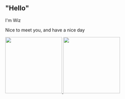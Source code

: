 ## "Hello"
<!--
**GreenH00die/GreenH00die** is a ✨ _special_ ✨ repository because its `README.md` (this file) appears on your GitHub profile.

Here are some ideas to get you started:

- 🔭 I’m currently working on ...
- 🌱 I’m currently learning ...
- 👯 I’m looking to collaborate on ...
- 🤔 I’m looking for help with ...
- 💬 Ask me about ...
- 📫 How to reach me: ...
- 😄 Pronouns: ...
- ⚡ Fun fact: ...
-->

I'm Wiz

Nice to meet you, and have a nice day
<p align="left">
<a href="https://github.com/wizarash">
<img height="180em" src="https://github-readme-stats-eight-theta.vercel.app/api?username=wizarash&show_icons=true&theme=algolia&include_all_commits=true&count_private=true"/>
<img height="180em" src="https://github-readme-stats-eight-theta.vercel.app/api/top-langs/?username=wizarash&layout=compact&langs_count=8&theme=algolia"/>
</a>
</p>

